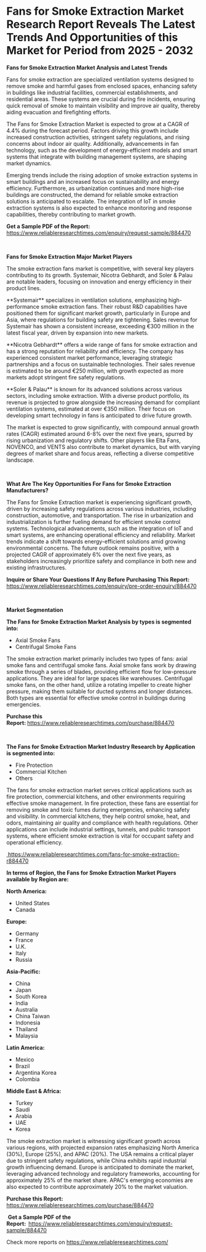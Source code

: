<p><h1>Fans for Smoke Extraction Market Research Report Reveals The Latest Trends And Opportunities of this Market for Period from 2025 - 2032</h1></p><p><strong>Fans for Smoke Extraction Market Analysis and Latest Trends</strong></p>
<p><p>Fans for smoke extraction are specialized ventilation systems designed to remove smoke and harmful gases from enclosed spaces, enhancing safety in buildings like industrial facilities, commercial establishments, and residential areas. These systems are crucial during fire incidents, ensuring quick removal of smoke to maintain visibility and improve air quality, thereby aiding evacuation and firefighting efforts.</p><p>The Fans for Smoke Extraction Market is expected to grow at a CAGR of 4.4% during the forecast period. Factors driving this growth include increased construction activities, stringent safety regulations, and rising concerns about indoor air quality. Additionally, advancements in fan technology, such as the development of energy-efficient models and smart systems that integrate with building management systems, are shaping market dynamics.</p><p>Emerging trends include the rising adoption of smoke extraction systems in smart buildings and an increased focus on sustainability and energy efficiency. Furthermore, as urbanization continues and more high-rise buildings are constructed, the demand for reliable smoke extraction solutions is anticipated to escalate. The integration of IoT in smoke extraction systems is also expected to enhance monitoring and response capabilities, thereby contributing to market growth.</p></p>
<p><strong>Get a Sample PDF of the Report:&nbsp;</strong> <a href="https://www.reliableresearchtimes.com/enquiry/request-sample/884470?utm_campaign=2096&utm_medium=2&utm_source=Github&utm_content=ia&utm_term=07022025&utm_id=fans-for-smoke-extraction">https://www.reliableresearchtimes.com/enquiry/request-sample/884470</a></p>
<p>&nbsp;</p>
<p><strong>Fans for Smoke Extraction Major Market Players</strong></p>
<p><p>The smoke extraction fans market is competitive, with several key players contributing to its growth. Systemair, Nicotra Gebhardt, and Soler & Palau are notable leaders, focusing on innovation and energy efficiency in their product lines. </p><p>**Systemair** specializes in ventilation solutions, emphasizing high-performance smoke extraction fans. Their robust R&D capabilities have positioned them for significant market growth, particularly in Europe and Asia, where regulations for building safety are tightening. Sales revenue for Systemair has shown a consistent increase, exceeding €300 million in the latest fiscal year, driven by expansion into new markets.</p><p>**Nicotra Gebhardt** offers a wide range of fans for smoke extraction and has a strong reputation for reliability and efficiency. The company has experienced consistent market performance, leveraging strategic partnerships and a focus on sustainable technologies. Their sales revenue is estimated to be around €250 million, with growth expected as more markets adopt stringent fire safety regulations.</p><p>**Soler & Palau** is known for its advanced solutions across various sectors, including smoke extraction. With a diverse product portfolio, its revenue is projected to grow alongside the increasing demand for compliant ventilation systems, estimated at over €350 million. Their focus on developing smart technology in fans is anticipated to drive future growth.</p><p>The market is expected to grow significantly, with compound annual growth rates (CAGR) estimated around 6-8% over the next five years, spurred by rising urbanization and regulatory shifts. Other players like Elta Fans, NOVENCO, and VENTS also contribute to market dynamics, but with varying degrees of market share and focus areas, reflecting a diverse competitive landscape.</p></p>
<p>&nbsp;</p>
<p><strong>What Are The Key Opportunities For Fans for Smoke Extraction Manufacturers?</strong></p>
<p><p>The Fans for Smoke Extraction market is experiencing significant growth, driven by increasing safety regulations across various industries, including construction, automotive, and transportation. The rise in urbanization and industrialization is further fueling demand for efficient smoke control systems. Technological advancements, such as the integration of IoT and smart systems, are enhancing operational efficiency and reliability. Market trends indicate a shift towards energy-efficient solutions amid growing environmental concerns. The future outlook remains positive, with a projected CAGR of approximately 6% over the next five years, as stakeholders increasingly prioritize safety and compliance in both new and existing infrastructures.</p></p>
<p><strong>Inquire or Share Your Questions If Any Before Purchasing This Report:</strong> <a href="https://www.reliableresearchtimes.com/enquiry/pre-order-enquiry/884470?utm_campaign=2096&utm_medium=2&utm_source=Github&utm_content=ia&utm_term=07022025&utm_id=fans-for-smoke-extraction">https://www.reliableresearchtimes.com/enquiry/pre-order-enquiry/884470</a></p>
<p>&nbsp;</p>
<p><strong>Market Segmentation</strong></p>
<p><strong>The Fans for Smoke Extraction Market Analysis by types is segmented into:</strong></p>
<p><ul><li>Axial Smoke Fans</li><li>Centrifugal Smoke Fans</li></ul></p>
<p><p>The smoke extraction market primarily includes two types of fans: axial smoke fans and centrifugal smoke fans. Axial smoke fans work by drawing smoke through a series of blades, providing efficient flow for low-pressure applications. They are ideal for large spaces like warehouses. Centrifugal smoke fans, on the other hand, utilize a rotating impeller to create higher pressure, making them suitable for ducted systems and longer distances. Both types are essential for effective smoke control in buildings during emergencies.</p></p>
<p><strong>Purchase this Report:&nbsp;</strong><a href="https://www.reliableresearchtimes.com/purchase/884470?utm_campaign=2096&utm_medium=2&utm_source=Github&utm_content=ia&utm_term=07022025&utm_id=fans-for-smoke-extraction">https://www.reliableresearchtimes.com/purchase/884470</a></p>
<p>&nbsp;</p>
<p><strong>The Fans for Smoke Extraction Market Industry Research by Application is segmented into:</strong></p>
<p><ul><li>Fire Protection</li><li>Commercial Kitchen</li><li>Others</li></ul></p>
<p><p>The fans for smoke extraction market serves critical applications such as fire protection, commercial kitchens, and other environments requiring effective smoke management. In fire protection, these fans are essential for removing smoke and toxic fumes during emergencies, enhancing safety and visibility. In commercial kitchens, they help control smoke, heat, and odors, maintaining air quality and compliance with health regulations. Other applications can include industrial settings, tunnels, and public transport systems, where efficient smoke extraction is vital for occupant safety and operational efficiency.</p></p>
<p><a href="https://www.reliableresearchtimes.com/fans-for-smoke-extraction-r884470?utm_campaign=2096&utm_medium=2&utm_source=Github&utm_content=ia&utm_term=07022025&utm_id=fans-for-smoke-extraction">&nbsp;https://www.reliableresearchtimes.com/fans-for-smoke-extraction-r884470</a></p>
<p><strong>In terms of Region, the Fans for Smoke Extraction Market Players available by Region are:</strong></p>
<p>
    <p> <strong> North America: </strong>
        <ul>
            <li>United States</li>
            <li>Canada</li>
        </ul>
        </p> 
    <p> <strong> Europe: </strong>
        <ul>
            <li>Germany</li>
            <li>France</li>
            <li>U.K.</li>
            <li>Italy</li>
            <li>Russia</li>
        </ul>
        </p> 
    <p> <strong> Asia-Pacific: </strong>
        <ul>
            <li>China</li>
            <li>Japan</li>
            <li>South Korea</li>
            <li>India</li>
            <li>Australia</li>
            <li>China Taiwan</li>
            <li>Indonesia</li>
            <li>Thailand</li>
            <li>Malaysia</li>
        </ul>
        </p> 
    <p> <strong> Latin America: </strong>
        <ul>
            <li>Mexico</li>
            <li>Brazil</li>
            <li>Argentina Korea</li>
            <li>Colombia</li>
        </ul>
        </p> 
    <p> <strong> Middle East & Africa: </strong>
        <ul>
            <li>Turkey</li>
            <li>Saudi</li>
            <li>Arabia</li>
            <li>UAE</li>
            <li>Korea</li>
        </ul>
    </p>
    </p>
<p><p>The smoke extraction market is witnessing significant growth across various regions, with projected expansion rates emphasizing North America (30%), Europe (25%), and APAC (20%). The USA remains a critical player due to stringent safety regulations, while China exhibits rapid industrial growth influencing demand. Europe is anticipated to dominate the market, leveraging advanced technology and regulatory frameworks, accounting for approximately 25% of the market share. APAC's emerging economies are also expected to contribute approximately 20% to the market valuation.</p></p>
<p><strong>Purchase this Report: </strong><a href="https://www.reliableresearchtimes.com/purchase/884470?utm_campaign=2096&utm_medium=2&utm_source=Github&utm_content=ia&utm_term=07022025&utm_id=fans-for-smoke-extraction">https://www.reliableresearchtimes.com/purchase/884470</a></p>
<p>&nbsp;<strong>Get a Sample PDF of the Report:&nbsp;&nbsp;</strong><a href="https://www.reliableresearchtimes.com/enquiry/request-sample/884470?utm_campaign=2096&utm_medium=2&utm_source=Github&utm_content=ia&utm_term=07022025&utm_id=fans-for-smoke-extraction">https://www.reliableresearchtimes.com/enquiry/request-sample/884470</a></p>
<p><strong></strong></p>
<p>Check more reports on <a href="https://www.reliableresearchtimes.com/?utm_campaign=2096&utm_medium=2&utm_source=Github&utm_content=ia&utm_term=07022025&utm_id=fans-for-smoke-extraction">https://www.reliableresearchtimes.com/</a></p>